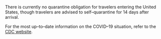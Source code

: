There is currently no quarantine obligation for travelers entering the United States, though travelers are advised to self–quarantine for 14 days after arrival.

For the most up–to–date information on the COVID–19 situation, refer to the [CDC website](https://www.cdc.gov/coronavirus/2019-ncov/travelers/travel-in-the-us.html).
